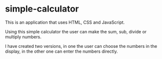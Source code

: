# simple-calculator

This is an application that uses HTML, CSS and JavaScript.

Using this simple calculator the user can make the sum, sub, divide or multiply numbers.

I have created two versions, in one the user can choose the numbers in the display, in the other one can enter the numbers directly. 
